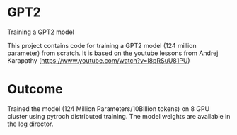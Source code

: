 # GPT2

Training a GPT2 model

This project contains code for training a GPT2 model (124 million parameter) from scratch. It is based on the youtube lessons from Andrej Karapathy (https://www.youtube.com/watch?v=l8pRSuU81PU)

# Outcome
Trained the model (124 Million Parameters/10Billion tokens) on 8 GPU cluster using pytroch distributed training. The model weights are available in the log director. 
